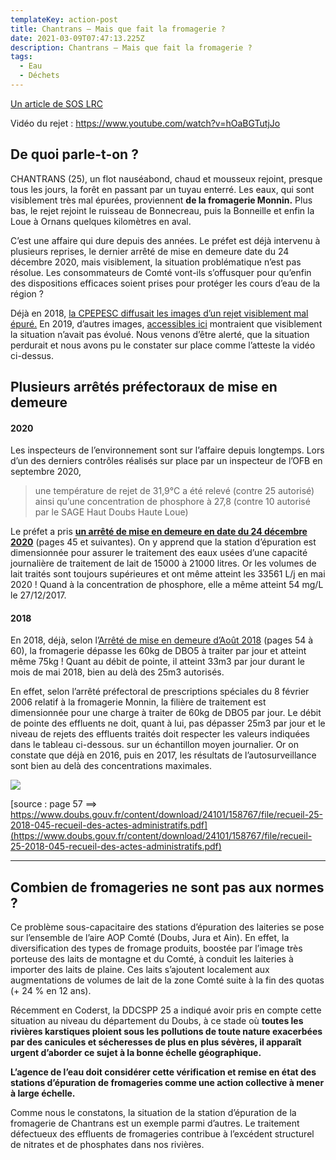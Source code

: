 ```yaml
---
templateKey: action-post
title: Chantrans – Mais que fait la fromagerie ?
date: 2021-03-09T07:47:13.225Z
description: Chantrans – Mais que fait la fromagerie ?
tags:
  - Eau
  - Déchets
---
```

[Un article de SOS LRC](https://www.soslrc.com/2021/03/08/chantrans-mais-que-fait-la-fromagerie/)



Vidéo du rejet : <https://www.youtube.com/watch?v=hOaBGTutjJo>

<!--StartFragment-->

## De quoi parle-t-on ?

CHANTRANS (25), un flot nauséabond, chaud et mousseux rejoint, presque tous les jours, la forêt en passant par un tuyau enterré. Les eaux, qui sont visiblement très mal épurées, proviennent **de la fromagerie Monnin.** Plus bas, le rejet rejoint le ruisseau de Bonnecreau, puis la Bonneille et enfin la Loue à Ornans quelques kilomètres en aval.

C’est une affaire qui dure depuis des années. Le préfet est déjà intervenu à plusieurs reprises, le dernier arrêté de mise en demeure date du 24 décembre 2020, mais visiblement, la situation problématique n’est pas résolue. Les consommateurs de Comté vont-ils s’offusquer pour qu’enfin des dispositions efficaces soient prises pour protéger les cours d’eau de la région ?

Déjà en 2018, [la CPEPESC diffusait les images d’un rejet visiblement mal épuré.](https://cpepesc.org/6-nature-et-pollutions/les-news/vallee-de-la-loue-dans-la-serie-ces-industries-qui-se-negligent-un-rejet-fromager-ra-comte/) En 2019, d’autres images, [accessibles ici](https://youtu.be/XBpugBM1ck8) montraient que visiblement la situation n’avait pas évolué. Nous venons d’être alerté, que la situation perdurait et nous avons pu le constater sur place comme l’atteste la vidéo ci-dessus.

## Plusieurs arrêtés préfectoraux de mise en demeure

#### 2020

Les inspecteurs de l’environnement sont sur l’affaire depuis longtemps. Lors d’un des derniers contrôles réalisés sur place par un inspecteur de l’OFB en septembre 2020,

> une température de rejet de 31,9°C a été relevé (contre 25 autorisé) ainsi qu’une concentration de phosphore à 27,8 (contre 10 autorisé par le SAGE Haut Doubs Haute Loue)

Le préfet a pris **[un arrêté de mise en demeure en date du 24 décembre 2020](https://www.doubs.gouv.fr/content/download/31243/197044/file/recueil-25-2021-006-recueil-des-actes-administratifs-special.pdf)** (pages 45 et suivantes). On y apprend que la station d’épuration est dimensionnée pour assurer le traitement des eaux usées d’une capacité journalière de traitement de lait de 15000 à 21000 litres. Or les volumes de lait traités sont toujours supérieures et ont même atteint les 33561 L/j en mai 2020 ! Quand à la concentration de phosphore, elle a même atteint 54 mg/L le 27/12/2017.

#### 2018

En 2018, déjà, selon l’[Arrêté de mise en demeure d’Août 2018](https://www.doubs.gouv.fr/content/download/24101/158767/file/recueil-25-2018-045-recueil-des-actes-administratifs.pdf) (pages 54 à 60), la fromagerie dépasse les 60kg de DBO5 à traiter par jour et atteint même 75kg ! Quant au débit de pointe, il atteint 33m3 par jour durant le mois de mai 2018, bien au delà des 25m3 autorisés.

En effet, selon l’arrêté préfectoral de prescriptions spéciales du 8 février 2006 relatif à la fromagerie Monnin, la filière de traitement est dimensionnée pour une charge à traiter de 60kg de DBO5 par jour. Le débit de pointe des effluents ne doit, quant à lui, pas dépasser 25m3 par jour et le niveau de rejets des effluents traités doit respecter les valeurs indiquées dans le tableau ci-dessous. sur un échantillon moyen journalier. Or on constate que déjà en 2016, puis en 2017, les résultats de l’autosurveillance sont bien au delà des concentrations maximales.[](https://www.doubs.gouv.fr/content/download/24101/158767/file/recueil-25-2018-045-recueil-des-actes-administratifs.pdf)

![](/img/tableau-fromagerie.png?nf_resize=fit&w=400#center)

[source : page 57 ==> https://www.doubs.gouv.fr/content/download/24101/158767/file/recueil-25-2018-045-recueil-des-actes-administratifs.pdf](https://www.doubs.gouv.fr/content/download/24101/158767/file/recueil-25-2018-045-recueil-des-actes-administratifs.pdf)

- - -

## Combien de fromageries ne sont pas aux normes ?

Ce problème sous-capacitaire des stations d’épuration des laiteries se pose sur l’ensemble de l’aire AOP Comté (Doubs, Jura et Ain). En effet, la diversification des types de fromage produits, boostée par l’image très porteuse des laits de montagne et du Comté, à conduit les laiteries à importer des laits de plaine. Ces laits s’ajoutent localement aux augmentations de volumes de lait de la zone Comté suite à la fin des quotas (+ 24 % en 12 ans).

Récemment en Coderst, la DDCSPP 25 a indiqué avoir pris en compte cette situation au niveau du département du Doubs, à ce stade où **toutes les rivières karstiques ploient sous les pollutions de toute nature exacerbées par des canicules et sécheresses de plus en plus sévères, il apparaît urgent d’aborder ce sujet à la bonne échelle géographique.**

**L’agence de l’eau doit considérer cette vérification et remise en état des stations d’épuration de fromageries comme une action collective à mener à large échelle.**

Comme nous le constatons, la situation de la station d’épuration de la fromagerie de Chantrans est un exemple parmi d’autres. Le traitement défectueux des effluents de fromageries contribue à l’excédent structurel de nitrates et de phosphates dans nos rivières.

<!--EndFragment-->